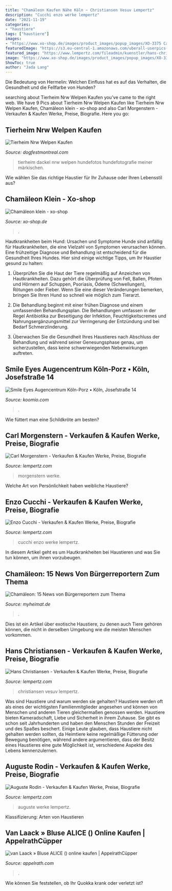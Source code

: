 ```yaml
---
title: "Chamäleon Kaufen Nähe Köln ~ Christiansen Vesuv Lempertz"
description: "Cucchi enzo werke lempertz"
date: "2021-11-19"
categories:
- "haustiere"
tags: ["haustiere"]
images:
- "https://www.xo-shop.de/images/product_images/popup_images/XO-3375 Camäleon klein.jpg"
featuredImage: "https://s3.eu-central-1.amazonaws.com/uberall-userpics-prod/1374657/medium_RFadjdJFLp.png"
featured_image: "https://www.lempertz.com/fileadmin/kuenstler/hans-christiansen.jpg"
image: "https://www.xo-shop.de/images/product_images/popup_images/XO-3375 Camäleon klein.jpg"
ShowToc: true
author: "Jada Lang"
---
```



Die Bedeutung von Hermelin: Welchen Einfluss hat es auf das Verhalten, die Gesundheit und die Fellfarbe von Hunden?

	

		
searching about Tierheim Nrw Welpen Kaufen you've came to the right web. We have 9 Pics about Tierheim Nrw Welpen Kaufen like Tierheim Nrw Welpen Kaufen, Chamäleon klein - xo-shop and also Carl Morgenstern - Verkaufen &amp; Kaufen Werke, Preise, Biografie. Here you go:
		
    
## Tierheim Nrw Welpen Kaufen

<img loading=lazy src="https://i.pinimg.com/originals/14/01/53/140153da6edbd41e328e7c056e7c939d.jpg" onerror="this.onerror=null;this.src='https://tse4.mm.bing.net/th?id=OIP.mhVHiomySgAnrO2cMKs1SgHaHa&amp;pid=15.1';" alt="Tierheim Nrw Welpen Kaufen">

_Source: dogfestmontreal.com_

>tierheim dackel nrw welpen hundefotos hundefotografie meiner märkischen. 

	

Wie wählen Sie das richtige Haustier für Ihr Zuhause oder Ihren Lebensstil aus?

    
## Chamäleon Klein - Xo-shop

<img loading=lazy src="https://www.xo-shop.de/images/product_images/popup_images/XO-3375 Camäleon klein.jpg" onerror="this.onerror=null;this.src='https://tse2.mm.bing.net/th?id=OIP.LJTqKr_BphagjDGP-Uk0DwHaDz&amp;pid=15.1';" alt="Chamäleon klein - xo-shop">

_Source: xo-shop.de_

>. 

	

Hautkrankheiten beim Hund: Ursachen und Symptome
Hunde sind anfällig für Hautkrankheiten, die eine Vielzahl von Symptomen verursachen können. Eine frühzeitige Diagnose und Behandlung ist entscheidend für die Gesundheit Ihres Hundes. Hier sind einige wichtige Tipps, um Ihr Haustier gesund zu halten:
1. Überprüfen Sie die Haut der Tiere regelmäßig auf Anzeichen von Hautkrankheiten. Dazu gehört die Überprüfung von Fell, Ballen, Pfoten und Hörnern auf Schuppen, Psoriasis, Ödeme (Schwellungen), Rötungen oder Fieber. Wenn Sie eine dieser Veränderungen bemerken, bringen Sie Ihren Hund so schnell wie möglich zum Tierarzt.

2. Die Behandlung beginnt mit einer frühen Diagnose und einem umfassenden Behandlungsplan. Die Behandlungen umfassen in der Regel Antibiotika zur Beseitigung der Infektion, Feuchtigkeitscremes und Nahrungsergänzungsmittel zur Verringerung der Entzündung und bei Bedarf Schmerzlinderung.

3. Überwachen Sie die Gesundheit Ihres Haustieres nach Abschluss der Behandlung und während seiner Genesungsphase genau, um sicherzustellen, dass keine schwerwiegenden Nebenwirkungen auftreten.

    
## Smile Eyes Augencentrum Köln-Porz • Köln, Josefstraße 14

<img loading=lazy src="https://s3.eu-central-1.amazonaws.com/uberall-userpics-prod/1374657/medium_RFadjdJFLp.png" onerror="this.onerror=null;this.src='https://tse3.mm.bing.net/th?id=OIP.9yFWoQYskvYuWTTm-AOBFQHaDv&amp;pid=15.1';" alt="Smile Eyes Augencentrum Köln-Porz • Köln, Josefstraße 14">

_Source: koomio.com_

>. 

	

Wie füttert man eine Schildkröte am besten?

    
## Carl Morgenstern - Verkaufen &amp; Kaufen Werke, Preise, Biografie

<img loading=lazy src="https://www.lempertz.com/fileadmin/kuenstler/carl-morgenstern.jpg" onerror="this.onerror=null;this.src='https://tse2.mm.bing.net/th?id=OIP.wd51SP6T_cFR2j0fLFJcPwHaE1&amp;pid=15.1';" alt="Carl Morgenstern - Verkaufen &amp; Kaufen Werke, Preise, Biografie">

_Source: lempertz.com_

>morgenstern werke. 

	

Welche Art von Persönlichkeit haben weibliche Haustiere?

    
## Enzo Cucchi - Verkaufen &amp; Kaufen Werke, Preise, Biografie

<img loading=lazy src="https://www.lempertz.com/fileadmin/kuenstler/enzo-cucchi.jpg" onerror="this.onerror=null;this.src='https://tse1.mm.bing.net/th?id=OIP.QQz87UH_y-LWBDtzgULZBAAAAA&amp;pid=15.1';" alt="Enzo Cucchi - Verkaufen &amp; Kaufen Werke, Preise, Biografie">

_Source: lempertz.com_

>cucchi enzo werke lempertz. 

	

In diesem Artikel geht es um Hautkrankheiten bei Haustieren und was Sie tun können, um ihnen vorzubeugen.

    
## Chamäleon: 15 News Von Bürgerreportern Zum Thema

<img loading=lazy src="http://media05.myheimat.de/2014/09/27/3277435_web.jpg?1411831865" onerror="this.onerror=null;this.src='https://tse2.mm.bing.net/th?id=OIP.rSrvorbxQsr07EhaUKLl8QHaHq&amp;pid=15.1';" alt="Chamäleon: 15 News von Bürgerreportern zum Thema">

_Source: myheimat.de_

>. 

	

Dies ist ein Artikel über exotische Haustiere, zu denen auch Tiere gehören können, die nicht in derselben Umgebung wie die meisten Menschen vorkommen.

    
## Hans Christiansen - Verkaufen &amp; Kaufen Werke, Preise, Biografie

<img loading=lazy src="https://www.lempertz.com/fileadmin/kuenstler/hans-christiansen.jpg" onerror="this.onerror=null;this.src='https://tse3.mm.bing.net/th?id=OIP.zSFsxt0kxPQPbAtp8opPogHaFb&amp;pid=15.1';" alt="Hans Christiansen - Verkaufen &amp; Kaufen Werke, Preise, Biografie">

_Source: lempertz.com_

>christiansen vesuv lempertz. 

	

Was sind Haustiere und warum werden sie gehalten?
Haustiere werden oft als eines der wichtigsten Familienmitglieder angesehen und können von Menschen und anderen Tieren gleichermaßen genossen werden. Haustiere bieten Kameradschaft, Liebe und Sicherheit in ihrem Zuhause. Sie gibt es schon seit Jahrhunderten und haben den Menschen Stunden der Freizeit und des Spaßes beschert. Einige Leute glauben, dass Haustiere nicht gehalten werden sollten, da Heimtiere keine regelmäßige Fütterung oder Bewegung benötigen, während andere argumentieren, dass der Besitz eines Haustieres eine gute Möglichkeit ist, verschiedene Aspekte des Lebens kennenzulernen.

    
## Auguste Rodin - Verkaufen &amp; Kaufen Werke, Preise, Biografie

<img loading=lazy src="https://www.lempertz.com/fileadmin/kuenstler/auguste-rodin-bronze.jpg" onerror="this.onerror=null;this.src='https://tse3.mm.bing.net/th?id=OIP.qccc9Z7n78qLbIPlKOusHAHaJU&amp;pid=15.1';" alt="Auguste Rodin - Verkaufen &amp; Kaufen Werke, Preise, Biografie">

_Source: lempertz.com_

>auguste werke lempertz. 

	

Klassifizierung: Arten von Haustieren

    
## Van Laack » Bluse ALICE () Online Kaufen | AppelrathCüpper

<img loading=lazy src="https://www.appelrath.com/out/pictures/generated/product/1/1195_1592_100/1d87ca238756.jpg" onerror="this.onerror=null;this.src='https://tse1.mm.bing.net/th?id=OIP.PspIcTDfvGhNgaQJ59SxXQHaJ4&amp;pid=15.1';" alt="van Laack » Bluse ALICE () online kaufen | AppelrathCüpper">

_Source: appelrath.com_

>. 

	

Wie können Sie feststellen, ob Ihr Quokka krank oder verletzt ist?


